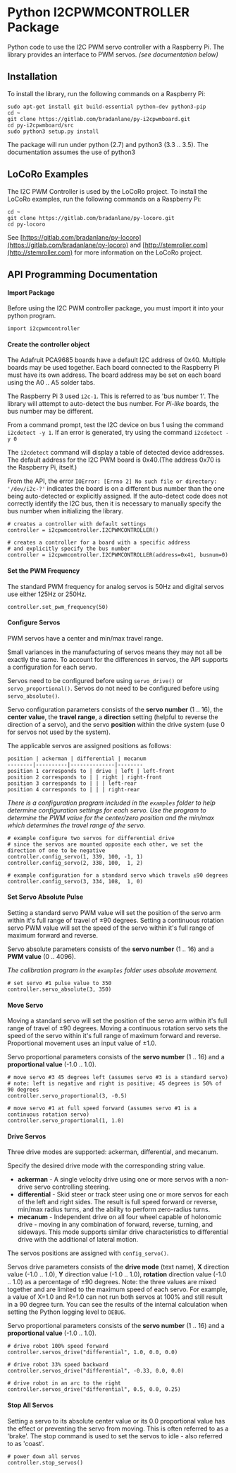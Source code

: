 # Python I2CPWMCONTROLLER Package
Python code to use the I2C PWM servo controller with a Raspberry Pi.
The library provides an interface to PWM servos. _(see documentation below)_

## Installation
To install the library, run the following commands on a Raspberry Pi:

```
sudo apt-get install git build-essential python-dev python3-pip
cd ~
git clone https://gitlab.com/bradanlane/py-i2cpwmboard.git
cd py-i2cpwmboard/src
sudo python3 setup.py install
```

The package will run under python (2.7) and python3 (3.3 .. 3.5). The documentation assumes the use of python3

## LoCoRo Examples
The I2C PWM Controller is used by the LoCoRo project. To install the LoCoRo examples, run the following commands on a Raspberry Pi:

```
cd ~
git clone https://gitlab.com/bradanlane/py-locoro.git
cd py-locoro
```
See [https://gitlab.com/bradanlane/py-locoro](https://gitlab.com/bradanlane/py-locoro) and [http://stemroller.com](http://stemroller.com) for more information on the LoCoRo project.


## API Programming Documentation

#### Import Package
Before using the I2C PWM controller package, you must import it into your python program.

```
import i2cpwmcontroller
```

#### Create the controller object
The Adafruit PCA9685 boards have a default I2C address of 0x40. Multiple boards may be used together. 
Each board connected to the Raspberry Pi must have its own address.
The board address may be set on each board using the A0 .. A5 solder tabs.

The Raspberry Pi 3 used `i2c-1`. This is referred to as 'bus number 1'.
The library will attempt to auto-detect the bus number.
For _Pi-like_ boards, the bus number may be different.

From a command prompt, test the I2C device on bus 1 using the command `i2cdetect -y 1`. If an error is generated, try using the command `i2cdetect -y 0`

The `i2cdetect` command will display a table of detected device addresses. The default address for the I2C PWM board is 0x40.(The address 0x70 is the Raspberry Pi, itself.)

From the API, the error `IOError: [Errno 2] No such file or directory: '/dev/i2c-?'` indicates the board is on a different bus number than the one being auto-detected or explicitly assigned.
If the auto-detect code does not correctly identify the I2C bus,
then it is necessary to manually specify the bus number when initializing the library.

```
# creates a controller with default settings
controller = i2cpwmcontroller.I2CPWMCONTROLLER()

# creates a controller for a board with a specific address
# and explicitly specify the bus number 
controller = i2cpwmcontroller.I2CPWMCONTROLLER(address=0x41, busnum=0)
```

#### Set the PWM Frequency
The standard PWM frequency for analog servos is 50Hz and digital servos use either 125Hz or 250Hz.

```
controller.set_pwm_frequency(50)
```

#### Configure Servos
PWM servos have a center and min/max travel range.

Small variances in the manufacturing of servos means they may not all be exactly the same.
To account for the differences in servos, the API supports a configuration for each servo.

Servos need to be configured before using `servo_drive()` or `servo_proportional()`.
Servos do not need to be configured before using `servo_absolute()`.

Servo configuration parameters consists of the __servo number__ (1 .. 16), the __center value__, the __travel range__, a __direction__ setting (helpful to reverse the direction of a servo), and the servo __position__ within the drive system (use 0 for servos not used by the system).

The applicable servos are assigned positions as follows:
  
    position | ackerman | differential | mecanum
    --------|----------|--------------|--------
    position 1 corresponds to | drive | left | left-front
    position 2 corresponds to | | right | right-front
    position 3 corresponds to | | | left-rear
    position 4 corresponds to | | | right-rear


_There is a configuration program included in the `examples` folder to help determine configuration settings for each servo.
Use the program to determine the PWM value for the center/zero position and the min/max which determines the travel range of the servo._


```
# example configure two servos for differential drive
# since the servos are mounted opposite each other, we set the direction of one to be negative
controller.config_servo(1, 339, 100, -1, 1)
controller.config_servo(2, 338, 100,  1, 2)

# example configuration for a standard servo which travels ±90 degrees
controller.config_servo(3, 334, 108,  1, 0)
```

#### Set Servo Absolute Pulse
Setting  a standard servo PWM value will set the position of the servo arm within it's full range of travel of  ±90 degrees.
Setting  a continuous rotation servo PWM value will set the speed of the servo within it's full 
range of maximum forward and reverse.

Servo absolute parameters consists of the __servo number__ (1 .. 16) and a __PWM value__ (0 .. 4096).


_The calibration program in the `examples` folder uses absolute movement._

```
# set servo #1 pulse value to 350
controller.servo_absolute(3, 350)
```

#### Move Servo
Moving a standard servo will set the position of the servo arm within it's full range of travel of  ±90 degrees.
Moving a continuous rotation servo sets the speed of the servo within it's full range of maximum forward and reverse. Proportional movement uses an input value of ±1.0.

Servo proportional parameters consists of the __servo number__ (1 .. 16) and a __proportional value__ (-1.0 .. 1.0).


```
# move servo #3 45 degrees left (assumes servo #3 is a standard servo)
# note: left is negative and right is positive; 45 degrees is 50% of 90 degrees
controller.servo_proportional(3, -0.5)

# move servo #1 at full speed forward (assumes servo #1 is a continuous rotation servo)
controller.servo_proportional(1, 1.0)
```

#### Drive Servos
Three drive modes are supported: ackerman, differential, and mecanum.

Specify the desired drive mode with the corresponding string value.
  
* __ackerman__ - A single velocity drive using one or more servos with a non-drive servo controlling steering.
* __differential__ - Skid steer or track steer using one or more servos for each of the left and right sides.
The result is full speed forward or reverse, min/max radius turns, and the ability to perform zero-radius turns.
* __mecanum__ - Independent drive on all four wheel capable of holonomic drive - moving in any combination of forward, reverse, turning, and sideways. This mode supports similar drive characteristics to differential drive with the additional of lateral motion.

The servos positions are assigned with `config_servo()`.

Servos drive parameters consists of the __drive mode__ (text name), __X__ direction value (-1.0 .. 1.0), __Y__ direction value (-1.0 .. 1.0), __rotation__ direction value (-1.0 .. 1.0) as a percentage of ±90 degrees. Note: the three values are mixed together and are limited to the maximum speed of each servo. For example, a value of X=1.0 and R=1.0 can not run both servos at 100% and still result in a 90 degree turn. You can see the results of the internal calculation when setting the Python logging level to `DEBUG`.


Servo proportional parameters consists of the __servo number__ (1 .. 16) and a __proportional value__ (-1.0 .. 1.0).


```
# drive robot 100% speed forward
controller.servos_drive("differential", 1.0, 0.0, 0.0)

# drive robot 33% speed backward
controller.servos_drive("differential", -0.33, 0.0, 0.0)

# drive robot in an arc to the right
controller.servos_drive("differential", 0.5, 0.0, 0.25)
```

#### Stop All Servos
Setting a servo to its absolute center value or its 0.0 proportional value has the effect or preventing the servo from moving.
This is often referred to as a 'brake'.
The stop command is used to set the servos to idle - also referred to as 'coast'.

```
# power down all servos
controller.stop_servos()
```

